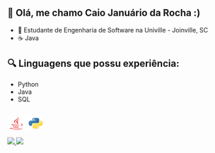 ## 🦝 Olá, me chamo Caio Januário da Rocha :)

- 📙 Estudante de Engenharia de Software na Univille - Joinville, SC
- ☕ Java
## 🔍 Linguagens que possu experiência:
- Python
- Java
- SQL
<div style="display: inline_block"><br>
  <img align="center" alt="Rafa-Js" height="30" width="40" src="https://raw.githubusercontent.com/devicons/devicon/master/icons/java/java-plain.svg">
  <img align="center" alt="Rafa-Python" height="30" width="40" src="https://raw.githubusercontent.com/devicons/devicon/master/icons/python/python-original.svg">
</div>

<div style="display: inline_block"><br>
  <a href="https://www.linkedin.com/in/caio-janu%C3%A1rio-da-rocha-9733211b0/" target="_blank"><img src="https://img.shields.io/badge/-LinkedIn-%230077B5?style=for-the-badge&logo=linkedin&logoColor=white" target="_blank">
  <a href="https://instagram.com/caiob4_" target="_blank"><img src="https://img.shields.io/badge/-Instagram-%23E4405F?style=for-the-badge&logo=instagram&logoColor=white" target="_blank"></a>
    
</div>
